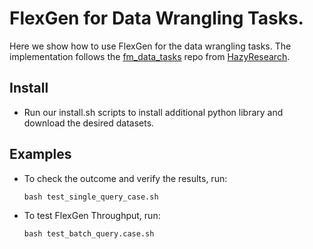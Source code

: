 # FlexGen for Data Wrangling Tasks.

Here we show how to use FlexGen for the data wrangling tasks. The implementation follows the [fm_data_tasks](https://github.com/HazyResearch/fm_data_tasks) repo from [HazyResearch](https://github.com/HazyResearch).

## Install

- Run our install.sh scripts to install additional python library and download the desired datasets.


## Examples

- To check the outcome and verify the results, run:

      bash test_single_query_case.sh

- To test FlexGen Throughput, run:

      bash test_batch_query.case.sh
